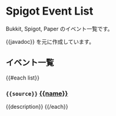# Spigot Event List
Bukkit, Spigot, Paper のイベント一覧です。

{{javadoc}} を元に作成しています。

## イベント一覧
{{#each list}}
### `{{source}}` [{{name}}]({{link}})
{{description}}
{{/each}}
